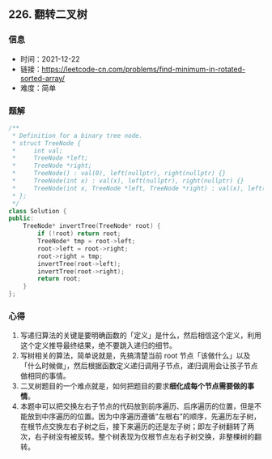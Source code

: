 ## 226. 翻转二叉树
### 信息
* 时间：2021-12-22
* 链接：https://leetcode-cn.com/problems/find-minimum-in-rotated-sorted-array/
* 难度：简单
### 题解
```C++
/**
 * Definition for a binary tree node.
 * struct TreeNode {
 *     int val;
 *     TreeNode *left;
 *     TreeNode *right;
 *     TreeNode() : val(0), left(nullptr), right(nullptr) {}
 *     TreeNode(int x) : val(x), left(nullptr), right(nullptr) {}
 *     TreeNode(int x, TreeNode *left, TreeNode *right) : val(x), left(left), right(right) {}
 * };
 */
class Solution {
public:
    TreeNode* invertTree(TreeNode* root) {
        if (!root) return root;
        TreeNode* tmp = root->left;
        root->left = root->right;
        root->right = tmp;
        invertTree(root->left);
        invertTree(root->right);
        return root;
    }
};
```
### 心得
1. 写递归算法的关键是要明确函数的「定义」是什么，然后相信这个定义，利⽤这个定义推导最终结果，绝不要跳⼊递归的细节。
2. 写树相关的算法，简单说就是，先搞清楚当前 root 节点「该做什么」以及「什么时候做」，然后根据函数定义递归调⽤⼦节点，递归调⽤会让孩⼦节点做相同的事情。
3. ⼆叉树题⽬的⼀个难点就是，如何把题⽬的要求**细化成每个节点需要做的事情**。
4. 本题中可以把交换左右⼦节点的代码放到前序遍历、后序遍历的位置，但是不能放到中序遍历的位置。因为中序遍历遵循“左根右”的顺序，先遍历左子树，在根节点交换左右子树之后，接下来遍历的还是左子树；即左子树翻转了两次，右子树没有被反转。整个树表现为仅根节点左右子树交换，非整棵树的翻转。
